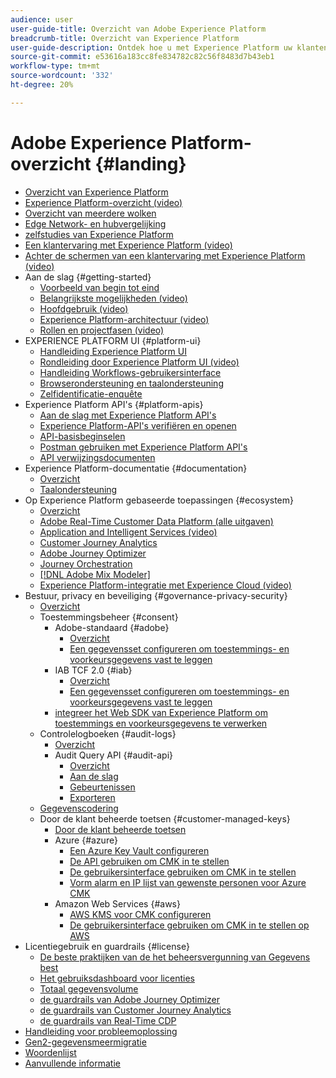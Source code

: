 ```yaml
---
audience: user
user-guide-title: Overzicht van Adobe Experience Platform
breadcrumb-title: Overzicht van Experience Platform
user-guide-description: Ontdek hoe u met Experience Platform uw klanten in real time persoonlijke ervaringen kunt bieden met handleidingen, documentatie en zelfstudies.
source-git-commit: e53616a183cc8fe834782c82c56f8483d7b43eb1
workflow-type: tm+mt
source-wordcount: '332'
ht-degree: 20%

---
```



# Adobe Experience Platform-overzicht {#landing}

* [Overzicht van Experience Platform](home.md)
* [Experience Platform-overzicht (video)](video/platform-overview.md)
* [Overzicht van meerdere wolken](multi-cloud.md)
* [Edge Network- en hubvergelijking](./edge-and-hub-comparison.md)
* [ zelfstudies van Experience Platform ](https://experienceleague.adobe.com/docs/platform-learn/tutorials/overview.html)
* [Een klantervaring met Experience Platform (video)](video/customer-experience.md)
* [Achter de schermen van een klantervaring met Experience Platform (video)](video/customer-experience-bts.md)
* Aan de slag {#getting-started}
   * [Voorbeeld van begin tot eind](end-to-end-tutorial.md)
   * [Belangrijkste mogelijkheden (video)](video/key-capabilities.md)
   * [Hoofdgebruik (video)](video/platform-use-cases.md)
   * [Experience Platform-architectuur (video)](video/platform-architecture.md)
   * [Rollen en projectfasen (video)](video/roles-project-phases.md)
* EXPERIENCE PLATFORM UI {#platform-ui}
   * [Handleiding Experience Platform UI](ui-guide.md)
   * [Rondleiding door Experience Platform UI (video)](video/platform-ui.md)
   * [Handleiding Workflows-gebruikersinterface](workflows.md)
   * [Browserondersteuning en taalondersteuning](browser-language-support.md)
   * [Zelfidentificatie-enquête](self-identification.md)
* Experience Platform API&#39;s {#platform-apis}
   * [Aan de slag met Experience Platform API&#39;s](api-guide.md)
   * [Experience Platform-API&#39;s verifiëren en openen](api-authentication.md)
   * [API-basisbeginselen](api-fundamentals.md)
   * [Postman gebruiken met Experience Platform API&#39;s](postman.md)
   * [ API verwijzingsdocumenten ](https://www.adobe.com/go/platform-api-reference-en)
* Experience Platform-documentatie {#documentation}
   * [Overzicht](documentation/overview.md)
   * [Taalondersteuning](documentation/language-support.md)
* Op Experience Platform gebaseerde toepassingen {#ecosystem}
   * [Overzicht](application-services.md)
   * [ Adobe Real-Time Customer Data Platform (alle uitgaven) ](https://experienceleague.adobe.com/docs/real-time-customer-data-platform.html)
   * [Application and Intelligent Services (video)](video/application-intelligent-services.md)
   * [Customer Journey Analytics](https://experienceleague.adobe.com/docs/customer-journey-analytics.html)
   * [Adobe Journey Optimizer](https://experienceleague.adobe.com/docs/journey-optimizer.html)
   * [Journey Orchestration](https://experienceleague.adobe.com/docs/journey-orchestration.html)
   * [[!DNL Adobe Mix Modeler]](https://experienceleague.adobe.com/docs/mix-modeler.html)
   * [Experience Platform-integratie met Experience Cloud (video)](video/experience-cloud-integrations.md)
* Bestuur, privacy en beveiliging {#governance-privacy-security}
   * [Overzicht](./governance-privacy-security/overview.md)
   * Toestemmingsbeheer {#consent}
      * Adobe-standaard {#adobe}
         * [Overzicht](./governance-privacy-security/consent/adobe/overview.md)
         * [Een gegevensset configureren om toestemmings- en voorkeursgegevens vast te leggen](./governance-privacy-security/consent/adobe/dataset.md)
      * IAB TCF 2.0 {#iab}
         * [Overzicht](./governance-privacy-security/consent/iab/overview.md)
         * [Een gegevensset configureren om toestemmings- en voorkeursgegevens vast te leggen](./governance-privacy-security/consent/iab/dataset.md)
      * [ integreer het Web SDK van Experience Platform om toestemmings en voorkeursgegevens te verwerken ](./governance-privacy-security/consent/sdk.md)
   * Controlelogboeken {#audit-logs}
      * [Overzicht](./governance-privacy-security/audit-logs/overview.md)
      * Audit Query API {#audit-api}
         * [Overzicht](./governance-privacy-security/audit-logs/api/overview.md)
         * [Aan de slag](./governance-privacy-security/audit-logs/api/getting-started.md)
         * [Gebeurtenissen](./governance-privacy-security/audit-logs/api/events.md)
         * [Exporteren](./governance-privacy-security/audit-logs/api/export.md)
   * [Gegevenscodering](./governance-privacy-security/encryption.md)
   * Door de klant beheerde toetsen {#customer-managed-keys}
      * [Door de klant beheerde toetsen](./governance-privacy-security/customer-managed-keys/overview.md)
      * Azure {#azure}
         * [Een Azure Key Vault configureren](./governance-privacy-security/customer-managed-keys/azure/azure-key-vault-config.md)
         * [De API gebruiken om CMK in te stellen](./governance-privacy-security/customer-managed-keys/azure/api-set-up.md)
         * [De gebruikersinterface gebruiken om CMK in te stellen](./governance-privacy-security/customer-managed-keys/azure/ui-set-up.md)
         * [Vorm alarm en IP lijst van gewenste personen voor Azure CMK](./governance-privacy-security/customer-managed-keys/azure/alerts-and-ip-access.md)
      * Amazon Web Services {#aws}
         * [AWS KMS voor CMK configureren](./governance-privacy-security/customer-managed-keys/aws/configure-kms.md)
         * [De gebruikersinterface gebruiken om CMK in te stellen op AWS](./governance-privacy-security/customer-managed-keys/aws/ui-set-up.md)
* Licentiegebruik en guardrails {#license}
   * [ De beste praktijken van de het beheersvergunning van Gegevens best ](./license-usage-and-guardrails/data-management-best-practices.md)
   * [Het gebruiksdashboard voor licenties](./license-usage-and-guardrails/license-usage-dashboard.md)
   * [Totaal gegevensvolume](./license-usage-and-guardrails/total-data-volume.md)
   * [ de guardrails van Adobe Journey Optimizer ](https://experienceleague.adobe.com/docs/journey-optimizer/using/get-started/guardrails.html)
   * [ de guardrails van Customer Journey Analytics ](https://experienceleague.adobe.com/docs/analytics-platform/using/cja-admin/guardrails.html)
   * [ de guardrails van Real-Time CDP ](https://experienceleague.adobe.com/docs/experience-platform/rtcdp/guardrails/overview.html)
* [Handleiding voor probleemoplossing](troubleshooting.md)
* [Gen2-gegevensmeermigratie](adls2-gen2-migration.md)
* [Woordenlijst](glossary.md)
* [Aanvullende informatie](https://experienceleague.adobe.com/en/docs/experience-platform/release-notes/latest)
